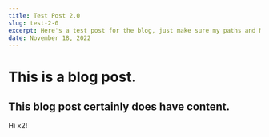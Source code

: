 ```yaml
---
title: Test Post 2.0
slug: test-2-0
excerpt: Here's a test post for the blog, just make sure my paths and Markdown works.
date: November 18, 2022
---
```


# This is a blog post.

## This blog post certainly does have content.

Hi x2!
